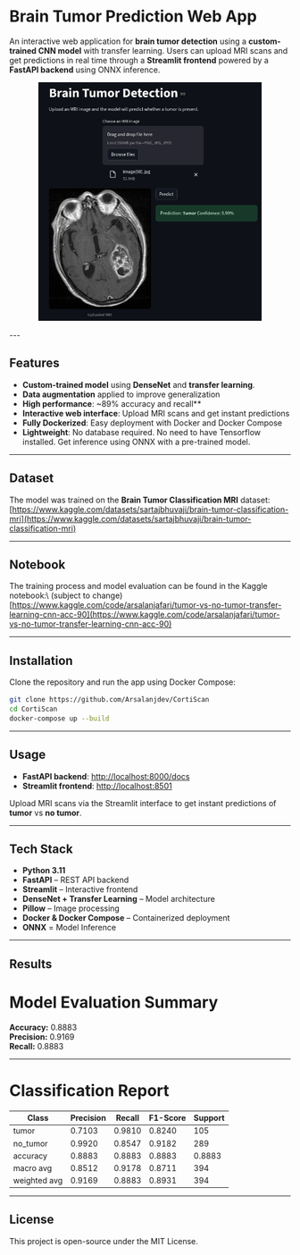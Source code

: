 # Brain Tumor Prediction Web App

An interactive web application for **brain tumor detection** using a **custom-trained CNN model** with transfer learning. Users can upload MRI scans and get predictions in real time through a **Streamlit frontend** powered by a **FastAPI backend** using ONNX inference.

<p align="center">
  <img src="tumor_detected.png" alt="Brain Tumor Illustration" width="400" height="427">
</p>
---

## Features

- **Custom-trained model** using **DenseNet** and **transfer learning**.
- **Data augmentation** applied to improve generalization
- **High performance**: \~89% accuracy and recall**
- **Interactive web interface**: Upload MRI scans and get instant predictions
- **Fully Dockerized**: Easy deployment with Docker and Docker Compose
- **Lightweight**: No database required. No need to have Tensorflow installed. Get inference using ONNX with a pre-trained model.

---

## Dataset

The model was trained on the **Brain Tumor Classification MRI** dataset:\
[https://www.kaggle.com/datasets/sartajbhuvaji/brain-tumor-classification-mri](https://www.kaggle.com/datasets/sartajbhuvaji/brain-tumor-classification-mri)

---

## Notebook

The training process and model evaluation can be found in the Kaggle notebook:\ (subject to change)
[https://www.kaggle.com/code/arsalanjafari/tumor-vs-no-tumor-transfer-learning-cnn-acc-90](https://www.kaggle.com/code/arsalanjafari/tumor-vs-no-tumor-transfer-learning-cnn-acc-90)

---

## Installation

Clone the repository and run the app using Docker Compose:

```bash
git clone https://github.com/Arsalanjdev/CortiScan
cd CortiScan
docker-compose up --build
```

---

## Usage

- **FastAPI backend**: [http://localhost:8000/docs](http://localhost:8000/docs)
- **Streamlit frontend**: [http://localhost:8501](http://localhost:8501)

Upload MRI scans via the Streamlit interface to get instant predictions of **tumor** vs **no tumor**.

---

## Tech Stack

- **Python 3.11**
- **FastAPI** – REST API backend
- **Streamlit** – Interactive frontend
- **DenseNet + Transfer Learning** – Model architecture
- **Pillow** – Image processing
- **Docker & Docker Compose** – Containerized deployment
- **ONNX** = Model Inference

---

## Results

# Model Evaluation Summary

**Accuracy:** 0.8883  
**Precision:** 0.9169  
**Recall:** 0.8883

---

# Classification Report

| Class      | Precision | Recall   | F1-Score | Support  |
|------------|-----------|---------|----------|----------|
| tumor      | 0.7103    | 0.9810  | 0.8240   | 105      |
| no_tumor   | 0.9920    | 0.8547  | 0.9182   | 289      |
| accuracy   | 0.8883    | 0.8883  | 0.8883   | 0.8883   |
| macro avg  | 0.8512    | 0.9178  | 0.8711   | 394      |
| weighted avg | 0.9169  | 0.8883  | 0.8931   | 394      |


---

## License

This project is open-source under the MIT License.

